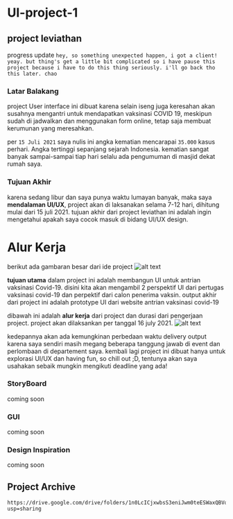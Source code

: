 # UI-project-1
## project leviathan
progress update 
```hey, so something unexpected happen, i got a client! yeay. but thing's get a little bit complicated so i have pause this project because i have to do this thing seriously. i'll go back tho this later. chao```

### Latar Balakang
project User interface ini dibuat karena selain iseng juga keresahan akan susahnya mengantri untuk mendapatkan vaksinasi COVID 19, meskipun sudah di jadwalkan dan menggunakan form online, tetap saja membuat kerumunan yang meresahkan.

per ``15 Juli 2021`` saya nulis ini angka kematian mencarapai ``35.000`` kasus perhari. Angka tertinggi sepanjang sejarah Indonesia. kematian
sangat banyak sampai-sampai tiap hari selalu ada pengumuman di masjid dekat rumah saya.


### Tujuan Akhir
karena sedang libur dan saya punya waktu lumayan banyak, maka saya **mendalaman UI/UX**, project akan di laksanakan selama 7-12 hari, dihitung mulai dari 15 juli 2021. tujuan akhir dari project leviathan ini adalah ingin mengetahui apakah saya cocok masuk di bidang UI/UX design.



# Alur Kerja
berikut ada gambaran besar dari ide project
![alt text](https://github.com/icedmuffin/UI-project-1/blob/main/image/readme/big_idea.jpg)

**tujuan utama** dalam project ini adalah membangun UI untuk antrian vaksinasi Covid-19. disini kita akan mengambil 2 perspektif UI dari pertugas vaksinasi covid-19 dan perpektif dari calon penerima vaksin. output akhir dari project ini adalah prototype UI dari website antrian vaksinasi covid-19

dibawah ini adalah **alur kerja** dari project dan durasi dari pengerjaan project. project akan dilaksankan per tanggal 16 july 2021. 
![alt text](https://github.com/icedmuffin/UI-project-1/blob/main/image/readme/alur_kerja.jpg)

kedepannya akan ada kemungkinan perbedaan waktu delivery output karena saya sendiri masih megang beberapa tanggung jawab di event dan perlombaan di departement saya. kembali lagi project ini dibuat hanya untuk explorasi UI/UX dan having fun, so chill out ;D, tentunya akan saya usahakan sebaik mungkin mengikuti deadline yang ada!

### StoryBoard
coming soon


### GUI
coming soon


### Design Inspiration
coming soon

## Project Archive
```
https://drive.google.com/drive/folders/1n0LcICjxwbsS3eniJwm0teESWaxQBVqZ?usp=sharing
```

